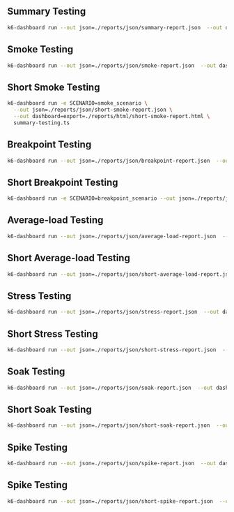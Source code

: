 ## Summary Testing
```bash
k6-dashboard run --out json=./reports/json/summary-report.json  --out dashboard=export=./reports/html/summary-report.html summary-testing.ts
```

## Smoke Testing
```bash
k6-dashboard run --out json=./reports/json/smoke-report.json  --out dashboard=export=./reports/html/smoke-report.html smoke-testing.ts
```

## Short Smoke Testing
```bash
k6-dashboard run -e SCENARIO=smoke_scenario \
  --out json=./reports/json/short-smoke-report.json \
  --out dashboard=export=./reports/html/short-smoke-report.html \
  summary-testing.ts
```
## Breakpoint Testing
```bash
k6-dashboard run --out json=./reports/json/breakpoint-report.json  --out dashboard=export=./reports/html/breakpoint-report.html breakpoint-testing.ts
```
## Short Breakpoint Testing
```bash
k6-dashboard run -e SCENARIO=breakpoint_scenario --out json=./reports/json/short-breakpoint-report.json  --out dashboard=export=./reports/html/short-breakpoint-report.html summary-testing.ts
```
## Average-load Testing
```bash
k6-dashboard run --out json=./reports/json/average-load-report.json  --out dashboard=export=./reports/html/average-load-report.html average-load-testing.ts
```
## Short Average-load Testing
```bash
k6-dashboard run --out json=./reports/json/short-average-load-report.json  --out dashboard=export=./reports/html/short-average-load-report.html average-load-testing.ts
```

## Stress Testing
```bash
k6-dashboard run --out json=./reports/json/stress-report.json  --out dashboard=export=./reports/html/stress-report.html stress-testing.ts
```

## Short Stress Testing
```bash
k6-dashboard run --out json=./reports/json/short-stress-report.json  --out dashboard=export=./reports/html/short-stress-report.html stress-testing.ts
```

## Soak Testing
```bash
k6-dashboard run --out json=./reports/json/soak-report.json  --out dashboard=export=./reports/html/soak-report.html soak-testing.ts
```
## Short Soak Testing
```bash
k6-dashboard run --out json=./reports/json/short-soak-report.json  --out dashboard=export=./reports/html/short-soak-report.html soak-testing.ts
```

## Spike Testing
```bash
k6-dashboard run --out json=./reports/json/spike-report.json  --out dashboard=export=./reports/html/spike-report.html spike-testing.ts
```

## Spike Testing
```bash
k6-dashboard run --out json=./reports/json/short-spike-report.json  --out dashboard=export=./reports/html/short-spike-report.html spike-testing.ts
```